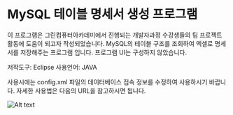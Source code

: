 # MySQL 테이블 명세서 생성 프로그램
이 프로그램은 그린컴퓨터아카데미에서 진행되는 개발자과정 수강생들의 팀 프로젝트 활동에 도움이 되고자 작성되었습니다. 
MySQL의 테이블 구조를 조회하여 엑셀로 명세서를 저장해주는 프로그램 입니다. 프로그램 UI는 구성하지 않았습니다.

저작도구: Eclipse
사용언어: JAVA

사용시에는 config.xml 파일의 데이터베이스 접속 정보를 수정하여 사용하시기 바랍니다. 자세한 사용법은 다음의 URL을 참고하시면 됩니다.

[itpaper_link]: http://www.itpaper.co.kr/mysql-테이블-명세서-생성-프로그램

![Alt text](http://www.itpaper.co.kr/wp-content/uploads/2016/06/2b1561e56127e458e66568948d7ff24b.png)
